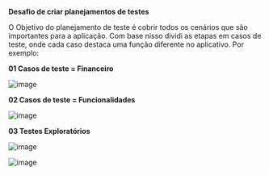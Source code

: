 **Desafio de criar planejamentos de testes**

O Objetivo do planejamento de teste é cobrir todos os cenários que são importantes para a aplicação. Com base nisso dividi as etapas em casos de teste, onde cada caso destaca uma função diferente no aplicativo.
Por exemplo:

**01 Casos de teste = Financeiro**

![image](https://github.com/JeanValentim/nonogram-manual-testing/assets/112276070/f784711a-6e78-484a-867b-01768ea600f8)

**02 Casos de teste = Funcionalidades**

![image](https://github.com/JeanValentim/nonogram-manual-testing/assets/112276070/ac969b72-4131-4d0f-bd54-2996950f4fdd)

**03 Testes Exploratórios**

![image](https://github.com/JeanValentim/nonogram-manual-testing/assets/112276070/d0be67ff-6c4b-4638-9042-f63f3f131251)

![image](https://github.com/JeanValentim/nonogram-manual-testing/assets/112276070/e6ec9019-cd65-4a13-a89d-b69e7fa68396)
